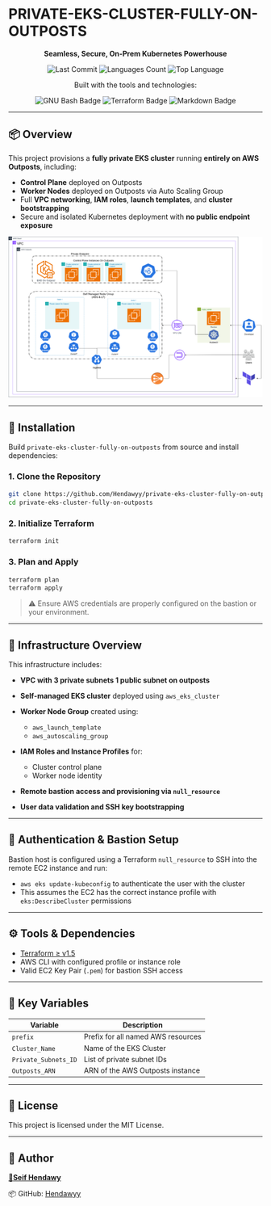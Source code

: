 # PRIVATE-EKS-CLUSTER-FULLY-ON-OUTPOSTS  
<p align="center">
  <strong>Seamless, Secure, On-Prem Kubernetes Powerhouse</strong>
</p>

<p align="center">
  <img src="https://img.shields.io/github/last-commit/Hendawyy/private-eks-cluster-fully-on-outposts" alt="Last Commit" />
  <img src="https://img.shields.io/github/languages/count/Hendawyy/private-eks-cluster-fully-on-outposts" alt="Languages Count" />
  <img src="https://img.shields.io/github/languages/top/Hendawyy/private-eks-cluster-fully-on-outposts" alt="Top Language" />
</p>

<p align="center">
  Built with the tools and technologies:<br/>
<p align="center">
  <img src="https://img.shields.io/badge/-GNU%20Bash-blue?logo=gnu-bash&logoColor=white&label=" alt="GNU Bash Badge" />
  <img src="https://img.shields.io/badge/-Terraform-623ce4?logo=terraform&logoColor=white&label=" alt="Terraform Badge" />
  <img src="https://img.shields.io/badge/-Markdown-000000?logo=markdown&logoColor=white&label=" alt="Markdown Badge" />
</p>
</p>

---

## 📦 Overview

This project provisions a **fully private EKS cluster** running **entirely on AWS Outposts**, including:

- **Control Plane** deployed on Outposts
- **Worker Nodes** deployed on Outposts via Auto Scaling Group
- Full **VPC networking**, **IAM roles**, **launch templates**, and **cluster bootstrapping**
- Secure and isolated Kubernetes deployment with **no public endpoint exposure**

![Architecture Diagram](Diagram/FullyOutpostsEKS.png)

---

## 🚀 Installation

Build `private-eks-cluster-fully-on-outposts` from source and install dependencies:

### 1. Clone the Repository
```bash
git clone https://github.com/Hendawyy/private-eks-cluster-fully-on-outposts
cd private-eks-cluster-fully-on-outposts
````

### 2. Initialize Terraform

```bash
terraform init
```

### 3. Plan and Apply

```bash
terraform plan
terraform apply
```

> ⚠️ Ensure AWS credentials are properly configured on the bastion or your environment.

---

## 🧱 Infrastructure Overview

This infrastructure includes:

* **VPC with 3 private subnets 1 public subnet on outposts**
* **Self-managed EKS cluster** deployed using `aws_eks_cluster`
* **Worker Node Group** created using:

  * `aws_launch_template`
  * `aws_autoscaling_group`
* **IAM Roles and Instance Profiles** for:

  * Cluster control plane
  * Worker node identity
* **Remote bastion access and provisioning via `null_resource`**
* **User data validation and SSH key bootstrapping**


---

## 🔐 Authentication & Bastion Setup

Bastion host is configured using a Terraform `null_resource` to SSH into the remote EC2 instance and run:

* `aws eks update-kubeconfig` to authenticate the user with the cluster
* This assumes the EC2 has the correct instance profile with `eks:DescribeCluster` permissions

---

## ⚙️ Tools & Dependencies

* [Terraform ≥ v1.5](https://www.terraform.io/downloads)
* AWS CLI with configured profile or instance role
* Valid EC2 Key Pair (`.pem`) for bastion SSH access

---

## 📌 Key Variables

| Variable             | Description                        |
| -------------------- | ---------------------------------- |
| `prefix`             | Prefix for all named AWS resources |
| `Cluster_Name`       | Name of the EKS Cluster            |
| `Private_Subnets_ID` | List of private subnet IDs         |
| `Outposts_ARN`       | ARN of the AWS Outposts instance   |

---

## 📄 License

This project is licensed under the MIT License.

---

## 👤 Author

[🔗**Seif Hendawy**](https://www.linkedin.com/in/hendawyy/)

📦 GitHub: [Hendawyy](https://github.com/Hendawyy)
